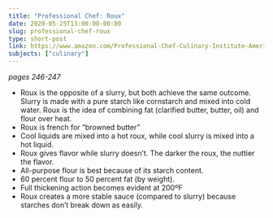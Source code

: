 ```yaml
---
title: "Professional Chef: Roux"
date: 2020-05-25T13:00:00-00:00
slug: professional-chef-roux
type: short-post
link: https://www.amazon.com/Professional-Chef-Culinary-Institute-America/dp/0470421355/
subjects: ["culinary"]
---
```


_pages 246-247_

* Roux is the opposite of a slurry, but both achieve the same outcome. Slurry is made with a pure starch like cornstarch and mixed into cold water. Roux is the idea of combining fat (clarified butter, butter, oil) and flour over heat.
* Roux is french for “browned butter”
* Cool liquids are mixed into a hot roux, while cool slurry is mixed into a hot liquid.
* Roux gives flavor while slurry doesn’t. The darker the roux, the nuttier the flavor.
* All-purpose flour is best because of its starch content.
* 60 percent flour to 50 percent fat (by weight).
* Full thickening action becomes evident at 200ºF
* Roux creates a more stable sauce (compared to slurry) because starches don’t break down as easily.